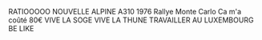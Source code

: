 RATIOOOOO
NOUVELLE ALPINE A310 1976 Rallye Monte Carlo
Ca m'a coûté 80€
VIVE LA SOGE
VIVE LA THUNE
TRAVAILLER AU LUXEMBOURG BE LIKE